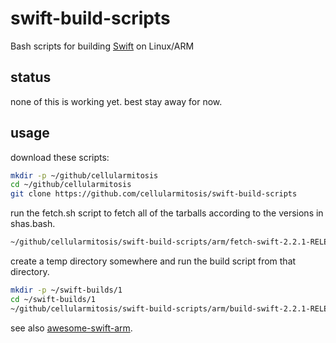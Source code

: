 # swift-build-scripts
Bash scripts for building [Swift](https://github.com/apple/swift) on Linux/ARM

## status

none of this is working yet.  best stay away for now.

## usage

download these scripts:

```bash
mkdir -p ~/github/cellularmitosis
cd ~/github/cellularmitosis
git clone https://github.com/cellularmitosis/swift-build-scripts
```

run the fetch.sh script to fetch all of the tarballs according to the versions in shas.bash.

```bash
~/github/cellularmitosis/swift-build-scripts/arm/fetch-swift-2.2.1-RELEASE.sh
```

create a temp directory somewhere and run the build script from that directory.

```bash
mkdir -p ~/swift-builds/1
cd ~/swift-builds/1
~/github/cellularmitosis/swift-build-scripts/arm/build-swift-2.2.1-RELEASE.sh
```

see also [awesome-swift-arm](https://github.com/cellularmitosis/awesome-swift-arm).
